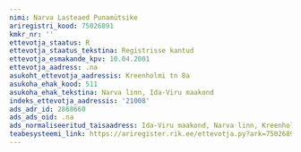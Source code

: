 ```yaml
---
nimi: Narva Lasteaed Punamütsike
ariregistri_kood: 75026891
kmkr_nr: ''
ettevotja_staatus: R
ettevotja_staatus_tekstina: Registrisse kantud
ettevotja_esmakande_kpv: 10.04.2001
ettevotja_aadress: .na
asukoht_ettevotja_aadressis: Kreenholmi tn 8a
asukoha_ehak_kood: 511
asukoha_ehak_tekstina: Narva linn, Ida-Viru maakond
indeks_ettevotja_aadressis: '21008'
ads_adr_id: 2868660
ads_ads_oid: .na
ads_normaliseeritud_taisaadress: Ida-Viru maakond, Narva linn, Kreenholmi tn 8a
teabesysteemi_link: https://ariregister.rik.ee/ettevotja.py?ark=75026891&ref=rekvisiidid
---
```

